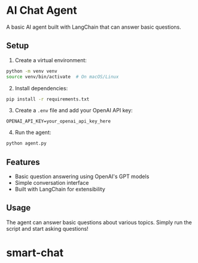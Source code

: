 # AI Chat Agent

A basic AI agent built with LangChain that can answer basic questions.

## Setup

1. Create a virtual environment:
```bash
python -m venv venv
source venv/bin/activate  # On macOS/Linux
```

2. Install dependencies:
```bash
pip install -r requirements.txt
```

3. Create a `.env` file and add your OpenAI API key:
```
OPENAI_API_KEY=your_openai_api_key_here
```

4. Run the agent:
```bash
python agent.py
```

## Features

- Basic question answering using OpenAI's GPT models
- Simple conversation interface
- Built with LangChain for extensibility

## Usage

The agent can answer basic questions about various topics. Simply run the script and start asking questions!
# smart-chat
